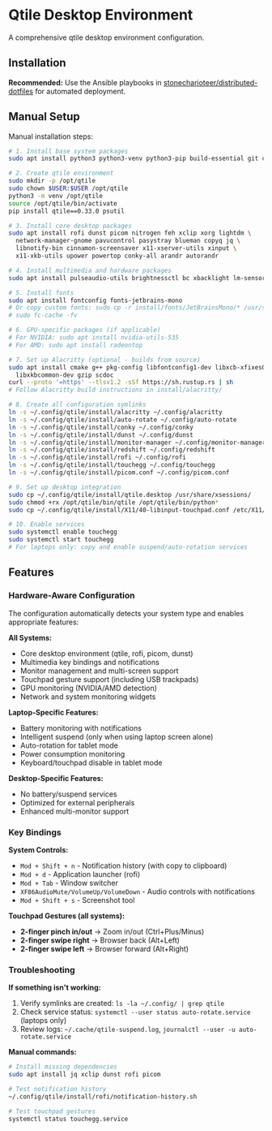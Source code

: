 # Qtile Desktop Environment

A comprehensive qtile desktop environment configuration.

## Installation

**Recommended:** Use the Ansible playbooks in [stonecharioteer/distributed-dotfiles](https://github.com/stonecharioteer/distributed-dotfiles) for automated deployment.

## Manual Setup

Manual installation steps:

```bash
# 1. Install base system packages
sudo apt install python3 python3-venv python3-pip build-essential git curl wget fish

# 2. Create qtile environment
sudo mkdir -p /opt/qtile
sudo chown $USER:$USER /opt/qtile
python3 -m venv /opt/qtile
source /opt/qtile/bin/activate
pip install qtile==0.33.0 psutil

# 3. Install core desktop packages
sudo apt install rofi dunst picom nitrogen feh xclip xorg lightdm \
  network-manager-gnome pavucontrol pasystray blueman copyq jq \
  libnotify-bin cinnamon-screensaver x11-xserver-utils xinput \
  x11-xkb-utils upower powertop conky-all arandr autorandr

# 4. Install multimedia and hardware packages  
sudo apt install pulseaudio-utils brightnessctl bc xbacklight lm-sensors touchegg

# 5. Install fonts
sudo apt install fontconfig fonts-jetbrains-mono
# Or copy custom fonts: sudo cp -r install/fonts/JetBrainsMono/* /usr/share/fonts/truetype/jetbrainsmono/
# sudo fc-cache -fv

# 6. GPU-specific packages (if applicable)
# For NVIDIA: sudo apt install nvidia-utils-535
# For AMD: sudo apt install radeontop

# 7. Set up Alacritty (optional - builds from source)
sudo apt install cmake g++ pkg-config libfontconfig1-dev libxcb-xfixes0-dev \
  libxkbcommon-dev gzip scdoc
curl --proto '=https' --tlsv1.2 -sSf https://sh.rustup.rs | sh
# Follow Alacritty build instructions in install/alacritty/

# 8. Create all configuration symlinks
ln -s ~/.config/qtile/install/alacritty ~/.config/alacritty
ln -s ~/.config/qtile/install/auto-rotate ~/.config/auto-rotate
ln -s ~/.config/qtile/install/conky ~/.config/conky  
ln -s ~/.config/qtile/install/dunst ~/.config/dunst
ln -s ~/.config/qtile/install/monitor-manager ~/.config/monitor-manager
ln -s ~/.config/qtile/install/redshift ~/.config/redshift
ln -s ~/.config/qtile/install/rofi ~/.config/rofi
ln -s ~/.config/qtile/install/touchegg ~/.config/touchegg
ln -s ~/.config/qtile/install/picom.conf ~/.config/picom.conf

# 9. Set up desktop integration
sudo cp ~/.config/qtile/install/qtile.desktop /usr/share/xsessions/
sudo chmod +rx /opt/qtile/bin/qtile /opt/qtile/bin/python*
sudo cp ~/.config/qtile/install/X11/40-libinput-touchpad.conf /etc/X11/xorg.conf.d/

# 10. Enable services
sudo systemctl enable touchegg
sudo systemctl start touchegg
# For laptops only: copy and enable suspend/auto-rotation services
```

## Features

### Hardware-Aware Configuration
The configuration automatically detects your system type and enables appropriate features:

**All Systems:**
- Core desktop environment (qtile, rofi, picom, dunst)
- Multimedia key bindings and notifications
- Monitor management and multi-screen support
- Touchpad gesture support (including USB trackpads)
- GPU monitoring (NVIDIA/AMD detection)
- Network and system monitoring widgets

**Laptop-Specific Features:**
- Battery monitoring with notifications
- Intelligent suspend (only when using laptop screen alone)
- Auto-rotation for tablet mode
- Power consumption monitoring
- Keyboard/touchpad disable in tablet mode

**Desktop-Specific Features:**
- No battery/suspend services
- Optimized for external peripherals
- Enhanced multi-monitor support

### Key Bindings

**System Controls:**
- `Mod + Shift + n` - Notification history (with copy to clipboard)
- `Mod + d` - Application launcher (rofi)
- `Mod + Tab` - Window switcher
- `XF86AudioMute/VolumeUp/VolumeDown` - Audio controls with notifications
- `Mod + Shift + s` - Screenshot tool

**Touchpad Gestures (all systems):**
- **2-finger pinch in/out** → Zoom in/out (Ctrl+Plus/Minus)
- **2-finger swipe right** → Browser back (Alt+Left)  
- **2-finger swipe left** → Browser forward (Alt+Right)

### Troubleshooting

**If something isn't working:**
1. Verify symlinks are created: `ls -la ~/.config/ | grep qtile`
2. Check service status: `systemctl --user status auto-rotate.service` (laptops only)
3. Review logs: `~/.cache/qtile-suspend.log`, `journalctl --user -u auto-rotate.service`

**Manual commands:**
```bash
# Install missing dependencies
sudo apt install jq xclip dunst rofi picom

# Test notification history
~/.config/qtile/install/rofi/notification-history.sh

# Test touchpad gestures
systemctl status touchegg.service
```
